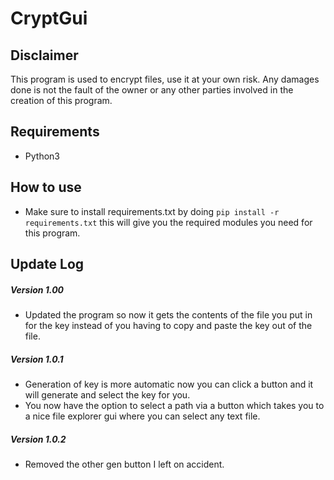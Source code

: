 # CryptGui
## Disclaimer
This program is used to encrypt files, use it at your own risk. Any damages done is not the fault of the owner or any other parties involved in the creation of this program.
## Requirements
- Python3
## How to use 
- Make sure to install requirements.txt by doing `pip install -r requirements.txt` this will give you the required modules you need for this program.
## Update Log
##### Version 1.00
- Updated the program so now it gets the contents of the file you put in for the key instead of you having to copy and paste the key out of the file.
##### Version 1.0.1
- Generation of key is more automatic now you can click a button and it will generate and select the key for you.
- You now have the option to select a path via a button which takes you to a nice file explorer gui where you can select any text file.
##### Version 1.0.2
- Removed the other gen button I left on accident.
